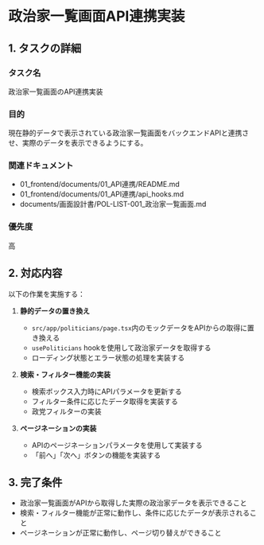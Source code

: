 # 政治家一覧画面API連携実装

## 1. タスクの詳細

### タスク名
政治家一覧画面のAPI連携実装

### 目的
現在静的データで表示されている政治家一覧画面をバックエンドAPIと連携させ、実際のデータを表示できるようにする。

### 関連ドキュメント
- 01_frontend/documents/01_API連携/README.md
- 01_frontend/documents/01_API連携/api_hooks.md
- documents/画面設計書/POL-LIST-001_政治家一覧画面.md

### 優先度
高

## 2. 対応内容

以下の作業を実施する：

1. **静的データの置き換え**
   - `src/app/politicians/page.tsx`内のモックデータをAPIからの取得に置き換える
   - `usePoliticians` hookを使用して政治家データを取得する
   - ローディング状態とエラー状態の処理を実装する

2. **検索・フィルター機能の実装**
   - 検索ボックス入力時にAPIパラメータを更新する
   - フィルター条件に応じたデータ取得を実装する
   - 政党フィルターの実装

3. **ページネーションの実装**
   - APIのページネーションパラメータを使用して実装する
   - 「前へ」「次へ」ボタンの機能を実装する

## 3. 完了条件
- 政治家一覧画面がAPIから取得した実際の政治家データを表示できること
- 検索・フィルター機能が正常に動作し、条件に応じたデータが表示されること
- ページネーションが正常に動作し、ページ切り替えができること